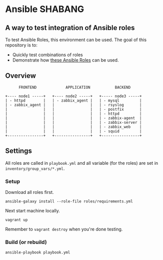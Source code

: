 # Ansible SHABANG

## A way to test integration of Ansible roles

To test Ansible Roles, this environment can be used. The goal of this repository is to:
- Quickly test combinations of roles
- Demonstrate how [these Ansible Roles](https://robertdebock.nl) can be used.

## Overview

```text
      FRONTEND             APPLICATION           BACKEND

+---- node1 -----+   +---- node2 -----+   +----- node3 -----+
| - httpd        |   | - zabbix_agent |   | - mysql         |
| - zabbix_agent |   |                |   | - rsyslog       |
|                |   |                |   | - postfix       |
|                |   |                |   | - httpd         |
|                |   |                |   | - zabbix-agent  |
|                |   |                |   | - zabbix-server |
|                |   |                |   | - zabbix_web    |
|                |   |                |   | - squid         |
+----------------+   +----------------+   +-----------------+
```

## Settings

All roles are called in `playbook.yml` and all variable (for the roles) are set in `inventory/group_vars/*.yml`.

### Setup

Download all roles first.

```
ansible-galaxy install --role-file roles/requirements.yml
```

Next start machine locally.

```
vagrant up
```

Remember to `vagrant destroy` when you're done testing.

### Build (or rebuild)

```
ansible-playbook playbook.yml
```
